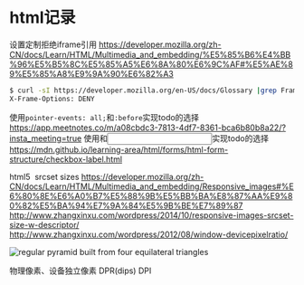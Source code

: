 # html记录

设置定制拒绝iframe引用
https://developer.mozilla.org/zh-CN/docs/Learn/HTML/Multimedia_and_embedding/%E5%85%B6%E4%BB%96%E5%B5%8C%E5%85%A5%E6%8A%80%E6%9C%AF#%E5%AE%89%E5%85%A8%E9%9A%90%E6%82%A3
```sh
$ curl -sI https://developer.mozilla.org/en-US/docs/Glossary |grep Frame
X-Frame-Options: DENY
```


使用`pointer-events: all;`和`:before`实现todo的选择
https://app.meetnotes.co/m/a08cbdc3-7813-4df7-8361-bca6b80b8a22/?insta_meeting=true
使用<label>和<input>实现todo的选择
https://mdn.github.io/learning-area/html/forms/html-form-structure/checkbox-label.html


html5 <img> srcset sizes
https://developer.mozilla.org/zh-CN/docs/Learn/HTML/Multimedia_and_embedding/Responsive_images#%E6%80%8E%E6%A0%B7%E5%88%9B%E5%BB%BA%E8%87%AA%E9%80%82%E5%BA%94%E7%9A%84%E5%9B%BE%E7%89%87
http://www.zhangxinxu.com/wordpress/2014/10/responsive-images-srcset-size-w-descriptor/
http://www.zhangxinxu.com/wordpress/2012/08/window-devicepixelratio/

<picture>
  <source type="image/svg+xml" srcset="pyramid.svg">
  <source type="image/webp" srcset="pyramid.webp"> 
  <img src="pyramid.png" alt="regular pyramid built from four equilateral triangles">
</picture>

物理像素、设备独立像素
<meta name="viewport" content="width=device-width">
DPR(dips) DPI


